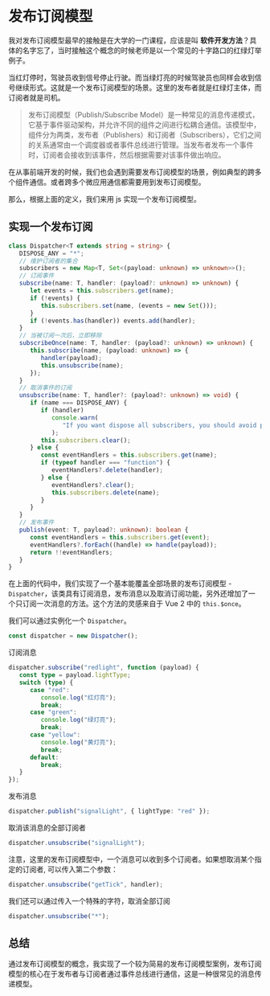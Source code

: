 # 发布订阅模型

我对发布订阅模型最早的接触是在大学的一门课程，应该是叫 **软件开发方法**？具体的名字忘了，当时接触这个概念的时候老师是以一个常见的十字路口的红绿灯举例子。

当红灯停时，驾驶员收到信号停止行驶。而当绿灯亮的时候驾驶员也同样会收到信号继续形式。这就是一个发布订阅模型的场景。这里的发布者就是红绿灯主体，而订阅者就是司机。

> 发布订阅模型（Publish/Subscribe Model）是一种常见的消息传递模式，它基于事件驱动架构，并允许不同的组件之间进行松耦合通信。该模型中，组件分为两类，发布者（Publishers）和订阅者（Subscribers），它们之间的关系通常由一个调度器或者事件总线进行管理。当发布者发布一个事件时，订阅者会接收到该事件，然后根据需要对该事件做出响应。

在从事前端开发的时候，我们也会遇到需要发布订阅模型的场景，例如典型的跨多个组件通信。或者跨多个微应用通信都需要用到发布订阅模型。

那么，根据上面的定义，我们来用 js 实现一个发布订阅模型。

## 实现一个发布订阅

```ts
class Dispatcher<T extends string = string> {
   DISPOSE_ANY = "*";
   // 维护订阅者的集合
   subscribers = new Map<T, Set<(payload: unknown) => unknown>>();
   // 订阅事件
   subscribe(name: T, handler: (payload?: unknown) => unknown) {
      let events = this.subscribers.get(name);
      if (!events) {
         this.subscribers.set(name, (events = new Set()));
      }
      if (!events.has(handler)) events.add(handler);
   }
   // 当被订阅一次后，立即移除
   subscribeOnce(name: T, handler: (payload?: unknown) => unknown) {
      this.subscribe(name, (payload: unknown) => {
         handler(payload);
         this.unsubscribe(name);
      });
   }
   // 取消事件的订阅
   unsubscribe(name: T, handler?: (payload?: unknown) => void) {
      if (name === DISPOSE_ANY) {
         if (handler)
            console.warn(
               "If you want dispose all subscribers, you should avoid pass handler params"
            );
         this.subscribers.clear();
      } else {
         const eventHandlers = this.subscribers.get(name);
         if (typeof handler === "function") {
            eventHandlers?.delete(handler);
         } else {
            eventHandlers?.clear();
            this.subscribers.delete(name);
         }
      }
   }
   // 发布事件
   publish(event: T, payload?: unknown): boolean {
      const eventHandlers = this.subscribers.get(event);
      eventHandlers?.forEach((handle) => handle(payload));
      return !!eventHandlers;
   }
}
```

在上面的代码中，我们实现了一个基本能覆盖全部场景的发布订阅模型 - `Dispatcher`，该类具有订阅消息，发布消息以及取消订阅功能，另外还增加了一个只订阅一次消息的方法。这个方法的灵感来自于 Vue 2 中的 `this.$once`。

我们可以通过实例化一个 `Dispatcher`。

```ts
const dispatcher = new Dispatcher();
```

订阅消息

```ts
dispatcher.subscribe("redlight", function (payload) {
   const type = payload.lightType;
   switch (type) {
      case "red":
         console.log("红灯亮");
         break;
      case "green":
         console.log("绿灯亮");
         break;
      case "yellow":
         console.log("黄灯亮");
         break;
      default:
         break;
   }
});
```

发布消息

```ts
dispatcher.publish("signalLight", { lightType: "red" });
```

取消该消息的全部订阅者

```ts
dispatcher.unsubscribe("signalLight");
```

注意，这里的发布订阅模型中，一个消息可以收到多个订阅者。如果想取消某个指定的订阅者, 可以传入第二个参数：

```ts
dispatcher.unsubscribe("getTick", handler);
```

我们还可以通过传入一个特殊的字符，取消全部订阅

```ts
dispatcher.unsubscribe("*");
```

## 总结

通过发布订阅模型的概念，我实现了一个较为简易的发布订阅模型案例，发布订阅模型的核心在于发布者与订阅者通过事件总线进行通信，这是一种很常见的消息传递模型。

